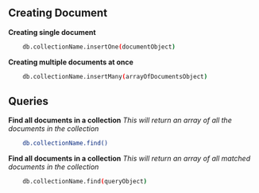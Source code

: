 ## Creating Document

**Creating single document**
~~~bash
    db.collectionName.insertOne(documentObject)
~~~

**Creating multiple documents at once**
~~~bash
    db.collectionName.insertMany(arrayOfDocumentsObject)
~~~

## Queries

**Find all documents in a collection**
_This will return an array of all the documents in the collection_
~~~bash
    db.collectionName.find()
~~~

**Find all documents in a collection**
_This will return an array of all matched documents in the collection_
~~~bash
    db.collectionName.find(queryObject)
~~~
